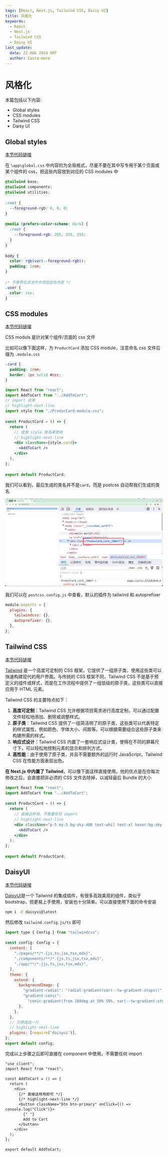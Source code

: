 ```yaml
---
tags: [React, Next.js, Tailwind CSS, Daisy UI]
title: 风格化
keywords:
  - React
  - Next.js
  - Tailwind CSS
  - Daisy UI
last_update:
  date: 22 AUG 2024 GMT
  author: Casta-mere
---
```


# 风格化

本篇包括以下内容:

- Global styles
- CSS modules
- Tailwind CSS
- Daisy UI

## Global styles

[本节代码链接](https://github.com/Casta-mere/Dash-Board/tree/9130076a87468c6f4b91ab53a69f363bb18b635e)

在 `\app\global.css` 中内容的为全局格式，尽量不要在其中写专用于某个页面或某个组件的 css，把这些内容放到对应的 CSS modules 中

```css showLineNumbers  title="\app\global.css"
@tailwind base;
@tailwind components;
@tailwind utilities;

:root {
  --foreground-rgb: 0, 0, 0;
}

@media (prefers-color-scheme: dark) {
  :root {
    --foreground-rgb: 255, 255, 255;
  }
}

body {
  color: rgb(var(--foreground-rgb));
  padding: 1rem;
}

/* 不推荐在该文件中添加这些内容 */
.user {
  color: xxx;
}
```

## CSS modules

[本节代码链接](https://github.com/Casta-mere/Dash-Board/tree/5827282ab172fff9e59e370433f0788c13d77cf9)

CSS moduls 是针对某个组件/页面的 css 文件

比如可以像下面这样，为 `ProductCard` 添加 CSS module，注意命名 css 文件后缀为 `.module.css`

```css title="ProductCard.module.css"
.card {
  padding: 1rem;
  border: 1px solid #ccc;
}
```

```jsx title="ProductCard.tsx" showLineNumbers
import React from "react";
import AddToCart from "../AddToCart";
// import 进来
// highlight-next-line
import style from "./ProducCard.module.css";

const ProductCard = () => {
  return (
    // 使用 style.类名来使用
    // highlight-next-line
    <div className={style.card}>
      <AddToCart />
    </div>
  );
};

export default ProductCard;
```

我们可以看到，最后生成的类名并不是`card`，而是 postcss 自动帮我们生成的类名

![cssModule](./image/02-Styling/cssModule.png)

我们可以在 `postcss.config.js` 中查看，默认的插件为 tailwind 和 autoprefixer

```js title="postcss.config.js"
module.exports = {
  plugins: {
    tailwindcss: {},
    autoprefixer: {},
  },
};
```

## Tailwind CSS

[本节代码链接](https://github.com/Casta-mere/Dash-Board/tree/4ffdb120a601da58c5405f8f5a95c6a809c01cbb)

[Tailwind] 是一个高度可定制的 CSS 框架，它提供了一组原子类，使用这些类可以快速构建现代的用户界面。与传统的 CSS 框架不同，Tailwind CSS 不是基于预定义的组件或样式，而是在工作流程中提供了一组低级的原子类，这些类可以直接应用于 HTML 元素。

Tailwind CSS 的主要特点如下：

1. **高度可定制**：Tailwind CSS 允许根据项目需求进行高度定制，可以通过配置文件轻松地添加、删除或调整样式。
2. **原子类**：Tailwind CSS 提供了一组简洁明了的原子类，这些类可以代表特定的样式属性，例如颜色、字体大小、间距等。可以根据需要组合这些原子类来构建所需的样式。
3. **响应式设计**：Tailwind CSS 内置了一套响应式设计类，使得在不同的屏幕尺寸下，可以轻松地控制元素的显示和排列方式。
4. **高性能**：由于使用了原子类，并且不需要额外的运行时 JavaScript，Tailwind CSS 在性能方面表现出色。

**在 Next.js 中内置了 Tailwind**，可以像下面这样直接使用。他的优点是在你每次修改之后，会直接把非必须的 CSS 文件去除掉，以减轻最后 Bundle 的大小

```jsx title="ProductCard.tsx" showLineNumbers
import React from "react";
import AddToCart from "../AddToCart";

const ProductCard = () => {
  return (
    // 直接这样用，不需要任何 import
    // highlight-next-line
    <div className="p-5 my-5 bg-sky-400 text-whil text-xl hover:bg-sky-500">
      <AddToCart />
    </div>
  );
};

export default ProductCard;
```

## DaisyUI

[本节代码链接](https://github.com/Casta-mere/Dash-Board/tree/72b99e357bc04aed598157e02a0778f21ca272b7)

[DaisyUI]是一个 Tailwind 的集成插件，有很多高效美观的组件，类似于 bootstrap，但更易上手使用，安装也十分简单。可以直接使用下面的命令安装

```bash
npm i -D daisyui@latest
```

然后修改 `tailwind.config.js/ts` 即可

```js title="tailwind.config.js/ts" showLineNumbers
import type { Config } from "tailwindcss";

const config: Config = {
  content: [
    "./pages/**/*.{js,ts,jsx,tsx,mdx}",
    "./components/**/*.{js,ts,jsx,tsx,mdx}",
    "./app/**/*.{js,ts,jsx,tsx,mdx}",
  ],
  theme: {
    extend: {
      backgroundImage: {
        "gradient-radial": "radial-gradient(var(--tw-gradient-stops))",
        "gradient-conic":
          "conic-gradient(from 180deg at 50% 50%, var(--tw-gradient-stops))",
      },
    },
  },
  // 只修改这一行
  // highlight-next-line
  plugins: [require("daisyui")],
};
export default config;
```

完成以上步骤之后即可直接在 component 中使用，不需要任何 import

```tsx title="AddToCart.tsx" showLineNumbers
"use client";
import React from "react";

const AddToCart = () => {
  return (
    <div>
      {/* 直接这样用即可 */}
      {/* highlight-next-line */}
      <button className="btn btn-primary" onClick={() => console.log("Click")}>
        {" "}
        Add to Cart
      </button>
    </div>
  );
};

export default AddToCart;
```

[Tailwind]: https://tailwindcss.com/
[DaisyUI]: https://daisyui.com/
